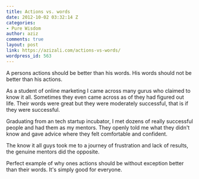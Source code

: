 ```yaml
---
title: Actions vs. words
date: 2012-10-02 03:32:14 Z
categories:
- Pure Wisdom
author: aziz
comments: true
layout: post
link: https://azizali.com/actions-vs-words/
wordpress_id: 563
---
```


A persons actions should be better than his words. His words should not be better than his actions.

As a student of online marketing I came across many gurus who claimed to know it all. Sometimes they even came across as of they had figured out life. Their words were great but they were moderately successful, that is if they were successful.

Graduating from an tech startup incubator, I met dozens of really successful people and had them as my mentors. They openly told me what they didn't know and gave advice where they felt comfortable and confident.

The know it all guys took me to a journey of frustration and lack of results, the genuine mentors did the opposite.

Perfect example of why ones actions should be without exception better than their words. It's simply good for everyone.
